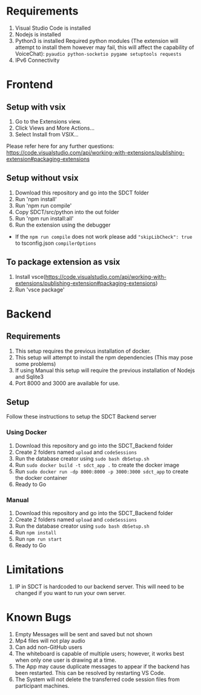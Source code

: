 # Requirements
1. Visual Studio Code is installed
2. Nodejs is installed
3. Python3 is installed
   Required python modules (The extension will attempt to install them however may fail, this will affect the capability of VoiceChat):
    `pyaudio
    python-socketio
    pygame
    setuptools
    requests `
4. IPv6 Connectivity

# Frontend

## Setup with vsix
1. Go to the Extensions view.
2. Click Views and More Actions...
3. Select Install from VSIX...

Please refer here for any further questions: https://code.visualstudio.com/api/working-with-extensions/publishing-extension#packaging-extensions

## Setup without vsix
1. Download this repository and go into the SDCT folder
2. Run 'npm install'
3. Run 'npm run compile'
4. Copy SDCT/src/python into the out folder
5. Run 'npm run install:all'
6. Run the extension using the debugger

* If the `npm run compile` does not work please add `"skipLibCheck": true` to tsconfig.json `compilerOptions`

## To package extension as vsix
1. Install vsce(https://code.visualstudio.com/api/working-with-extensions/publishing-extension#packaging-extensions)
2. Run 'vsce package'

# Backend

## Requirements
1. This setup requires the previous installation of docker.
2. This setup will attempt to install the npm dependencies (This may pose some problems)
3. If using Manual this setup will require the previous installation of Nodejs and Sqlite3
4. Port 8000 and 3000 are available for use.

## Setup
Follow these instructions to setup the SDCT Backend server

### Using Docker
1. Download this repository and go into the SDCT_Backend folder
2. Create 2 folders named `upload` and `codeSessions`
3. Run the database creator using `sudo bash dbSetup.sh`
4. Run `sudo docker build -t sdct_app .` to create the docker image
5. Run `sudo docker run -dp 8000:8000 -p 3000:3000 sdct_app` to create the docker container
6. Ready to Go

### Manual
1. Download this repository and go into the SDCT_Backend folder
2. Create 2 folders named `upload` and `codeSessions`
3. Run the database creator using `sudo bash dbSetup.sh`
4. Run `npm install`
5. Run `npm run start`
6. Ready to Go

# Limitations

1. IP in SDCT is hardcoded to our backend server. This will need to be changed if you want to run your own server.

# Known Bugs
1. Empty Messages will be sent and saved but not shown
2. Mp4 files will not play audio
3. Can add non-GitHub users
4. The whiteboard is capable of multiple users; however, it works best when only one user is drawing at a time.
5. The App may cause duplicate messages to appear if the backend has been restarted. This can be resolved by restarting VS Code.
6. The System will not delete the transferred code session files from participant machines.

